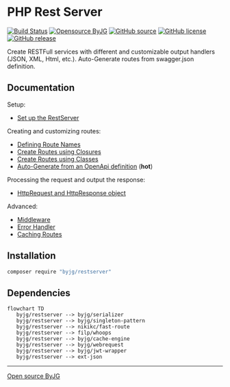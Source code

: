 # PHP Rest Server

[![Build Status](https://github.com/byjg/php-restserver/actions/workflows/phpunit.yml/badge.svg?branch=master)](https://github.com/byjg/php-restserver/actions/workflows/phpunit.yml)
[![Opensource ByJG](https://img.shields.io/badge/opensource-byjg-success.svg)](http://opensource.byjg.com)
[![GitHub source](https://img.shields.io/badge/Github-source-informational?logo=github)](https://github.com/byjg/php-restserver/)
[![GitHub license](https://img.shields.io/github/license/byjg/php-restserver.svg)](https://opensource.byjg.com/opensource/licensing.html)
[![GitHub release](https://img.shields.io/github/release/byjg/php-restserver.svg)](https://github.com/byjg/php-restserver/releases/)

Create RESTFull services with different and customizable output handlers (JSON, XML, Html, etc.).
Auto-Generate routes from swagger.json definition.

## Documentation

Setup:
- [Set up the RestServer](docs/setup.md)

Creating and customizing routes:
- [Defining Route Names](docs/defining-route-names.md)
- [Create Routes using Closures](docs/routes-using-closures.md)
- [Create Routes using Classes](docs/routes-using-classes.md)
- [Auto-Generate from an OpenApi definition](docs/autogenerator-routes-openapi.md) (**hot**)

Processing the request and output the response:
- [HttpRequest and HttpResponse object](docs/httprequest-httpresponse.md)

Advanced:
- [Middleware](docs/middleware.md)
- [Error Handler](docs/error-handler.md)
- [Caching Routes](docs/caching-routes.md)

## Installation

```bash
composer require "byjg/restserver"
```

## Dependencies

```mermaid
flowchart TD
   byjg/restserver --> byjg/serializer
   byjg/restserver --> byjg/singleton-pattern
   byjg/restserver --> nikikc/fast-route
   byjg/restserver --> filp/whoops
   byjg/restserver --> byjg/cache-engine
   byjg/restserver --> byjg/webrequest
   byjg/restserver --> byjg/jwt-wrapper
   byjg/restserver --> ext-json
```

----
[Open source ByJG](http://opensource.byjg.com)

